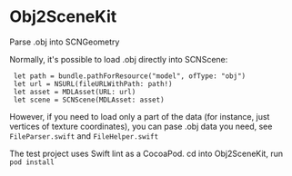 # Obj2SceneKit
Parse .obj into SCNGeometry

Normally, it's possible to load .obj directly into SCNScene:

```let bundle = NSBundle.mainBundle()  
 let path = bundle.pathForResource("model", ofType: "obj")  
 let url = NSURL(fileURLWithPath: path!)  
 let asset = MDLAsset(URL: url)  
 let scene = SCNScene(MDLAsset: asset)
 ```
 
However, if you need to load only a part of the data (for instance, just vertices of texture coordinates), you can pase .obj data you need, see `FileParser.swift` and `FileHelper.swift`

The test project uses Swift lint as a CocoaPod. cd into Obj2SceneKit, run `pod install`
